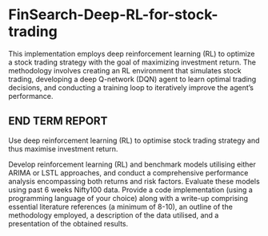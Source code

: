 # FinSearch-Deep-RL-for-stock-trading

This implementation employs deep reinforcement learning (RL) to optimize
a stock trading strategy with the goal of maximizing investment return. The
methodology involves creating an RL environment that simulates stock trading,
developing a deep Q-network (DQN) agent to learn optimal trading decisions,
and conducting a training loop to iteratively improve the agent’s performance.



## END TERM REPORT
Use deep reinforcement learning (RL) to optimise stock trading strategy and thus maximise investment return.

Develop reinforcement learning (RL) and benchmark models utilising either ARIMA or LSTL approaches, and conduct a comprehensive performance analysis encompassing both returns and risk factors. Evaluate these models using past 6 weeks Nifty100 data. Provide a code implementation (using a programming language of your choice) along with a write-up comprising essential literature references (a minimum of 8-10), an outline of the methodology employed, a description of the data utilised, and a presentation of the obtained results.

